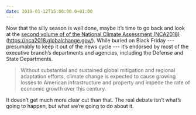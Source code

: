 ```yaml
---
date: 2019-01-12T15:00:00.0+01:00
---
```


Now that the silly season is well done, maybe it’s time to go back and look at the [second volume of of the National Climate Assessment (NCA2018)](https://nca2018.globalchange.gov/)(https://nca2018.globalchange.gov/). While buried on Black Friday --- presumably to keep it out of the news cycle --- it’s endorsed by most of the executive branch’s departments and agencies, including the Defense and State Departments.

> Without substantial and sustained global mitigation and regional adaptation efforts, climate change is expected to cause growing losses to American infrastructure and property and impede the rate of economic growth over this century.

It doesn’t get much more clear cut than that. The real debate isn’t what’s going to happen, but what we’re going to do about it.
